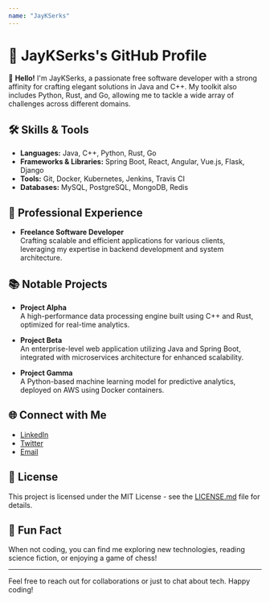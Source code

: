 ```yaml
---
name: "JayKSerks"
---
```


# 🌟 JayKSerks's GitHub Profile

🚀 **Hello!** I'm JayKSerks, a passionate free software developer with a strong affinity for crafting elegant solutions in Java and C++. My toolkit also includes Python, Rust, and Go, allowing me to tackle a wide array of challenges across different domains.

## 🛠️ Skills & Tools

- **Languages:** Java, C++, Python, Rust, Go
- **Frameworks & Libraries:** Spring Boot, React, Angular, Vue.js, Flask, Django
- **Tools:** Git, Docker, Kubernetes, Jenkins, Travis CI
- **Databases:** MySQL, PostgreSQL, MongoDB, Redis

## 💼 Professional Experience

- **Freelance Software Developer**  
  Crafting scalable and efficient applications for various clients, leveraging my expertise in backend development and system architecture.

## 📚 Notable Projects

- **Project Alpha**  
  A high-performance data processing engine built using C++ and Rust, optimized for real-time analytics.
  
- **Project Beta**  
  An enterprise-level web application utilizing Java and Spring Boot, integrated with microservices architecture for enhanced scalability.

- **Project Gamma**  
  A Python-based machine learning model for predictive analytics, deployed on AWS using Docker containers.

## 🌐 Connect with Me

- [LinkedIn](https://www.linkedin.com/in/jaykserks)
- [Twitter](https://twitter.com/jaykserks)
- [Email](mailto:jaykserks@example.com)

## 📝 License

This project is licensed under the MIT License - see the [LICENSE.md](LICENSE.md) file for details.

## 🎨 Fun Fact

When not coding, you can find me exploring new technologies, reading science fiction, or enjoying a game of chess!

---

Feel free to reach out for collaborations or just to chat about tech. Happy coding!
